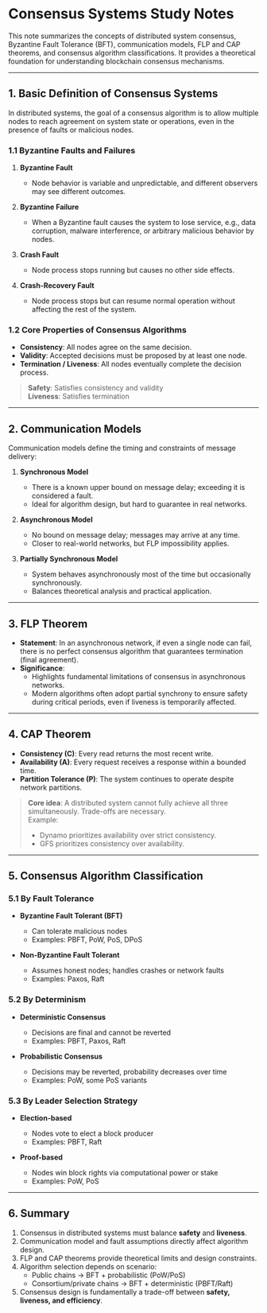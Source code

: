 # Consensus Systems Study Notes

This note summarizes the concepts of distributed system consensus, Byzantine Fault Tolerance (BFT), communication models, FLP and CAP theorems, and consensus algorithm classifications. It provides a theoretical foundation for understanding blockchain consensus mechanisms.

---

## 1. Basic Definition of Consensus Systems

In distributed systems, the goal of a consensus algorithm is to allow multiple nodes to reach agreement on system state or operations, even in the presence of faults or malicious nodes.

### 1.1 Byzantine Faults and Failures

1. **Byzantine Fault**  
   - Node behavior is variable and unpredictable, and different observers may see different outcomes.

2. **Byzantine Failure**  
   - When a Byzantine fault causes the system to lose service, e.g., data corruption, malware interference, or arbitrary malicious behavior by nodes.

3. **Crash Fault**  
   - Node process stops running but causes no other side effects.

4. **Crash-Recovery Fault**  
   - Node process stops but can resume normal operation without affecting the rest of the system.

### 1.2 Core Properties of Consensus Algorithms

- **Consistency**: All nodes agree on the same decision.  
- **Validity**: Accepted decisions must be proposed by at least one node.  
- **Termination / Liveness**: All nodes eventually complete the decision process.

> **Safety**: Satisfies consistency and validity  
> **Liveness**: Satisfies termination

---

## 2. Communication Models

Communication models define the timing and constraints of message delivery:

1. **Synchronous Model**  
   - There is a known upper bound on message delay; exceeding it is considered a fault.  
   - Ideal for algorithm design, but hard to guarantee in real networks.

2. **Asynchronous Model**  
   - No bound on message delay; messages may arrive at any time.  
   - Closer to real-world networks, but FLP impossibility applies.

3. **Partially Synchronous Model**  
   - System behaves asynchronously most of the time but occasionally synchronously.  
   - Balances theoretical analysis and practical application.

---

## 3. FLP Theorem

- **Statement**: In an asynchronous network, if even a single node can fail, there is no perfect consensus algorithm that guarantees termination (final agreement).  
- **Significance**:  
  - Highlights fundamental limitations of consensus in asynchronous networks.  
  - Modern algorithms often adopt partial synchrony to ensure safety during critical periods, even if liveness is temporarily affected.

---

## 4. CAP Theorem

- **Consistency (C)**: Every read returns the most recent write.  
- **Availability (A)**: Every request receives a response within a bounded time.  
- **Partition Tolerance (P)**: The system continues to operate despite network partitions.  

> **Core idea**: A distributed system cannot fully achieve all three simultaneously. Trade-offs are necessary.  
> Example:  
> - Dynamo prioritizes availability over strict consistency.  
> - GFS prioritizes consistency over availability.

---

## 5. Consensus Algorithm Classification

### 5.1 By Fault Tolerance

- **Byzantine Fault Tolerant (BFT)**  
  - Can tolerate malicious nodes  
  - Examples: PBFT, PoW, PoS, DPoS  

- **Non-Byzantine Fault Tolerant**  
  - Assumes honest nodes; handles crashes or network faults  
  - Examples: Paxos, Raft  

### 5.2 By Determinism

- **Deterministic Consensus**  
  - Decisions are final and cannot be reverted  
  - Examples: PBFT, Paxos, Raft  

- **Probabilistic Consensus**  
  - Decisions may be reverted, probability decreases over time  
  - Examples: PoW, some PoS variants  

### 5.3 By Leader Selection Strategy

- **Election-based**  
  - Nodes vote to elect a block producer  
  - Examples: PBFT, Raft  

- **Proof-based**  
  - Nodes win block rights via computational power or stake  
  - Examples: PoW, PoS  

---

## 6. Summary

1. Consensus in distributed systems must balance **safety** and **liveness**.  
2. Communication model and fault assumptions directly affect algorithm design.  
3. FLP and CAP theorems provide theoretical limits and design constraints.  
4. Algorithm selection depends on scenario:  
   - Public chains → BFT + probabilistic (PoW/PoS)  
   - Consortium/private chains → BFT + deterministic (PBFT/Raft)  
5. Consensus design is fundamentally a trade-off between **safety, liveness, and efficiency**.
